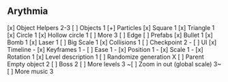 ## Arythmia

[x] Object Helpers 2-3
[ ] Objects  1
    [+] Particles
      [x] Square 1
      [x] Triangle 1
      [x] Circle 1
      [x] Hollow circle 1
      [ ] More 3
      [ ] Edge
    [ ] Prefabs
     [x] Bullet 1
     [x] Bomb 1
     [x] Laser 1
     [ ] Big Scale 1
[x] Collisions 1
[ ] Checkpoint 2
    - [ ] UI
[x] Timeline 
    - [x] Keyframes 1
      - [ ] Ease 1
      - [x] Position 1
      - [x] Scale 1
      - [x] Rotation 1
[x] Level description 1
    [ ] Randomize generation X
[ ] Parent Empty object 2
[ ] Boss 2
[ ] More levels 3
~[ ] Zoom in out (global scale) 3~
[ ] More music 3
